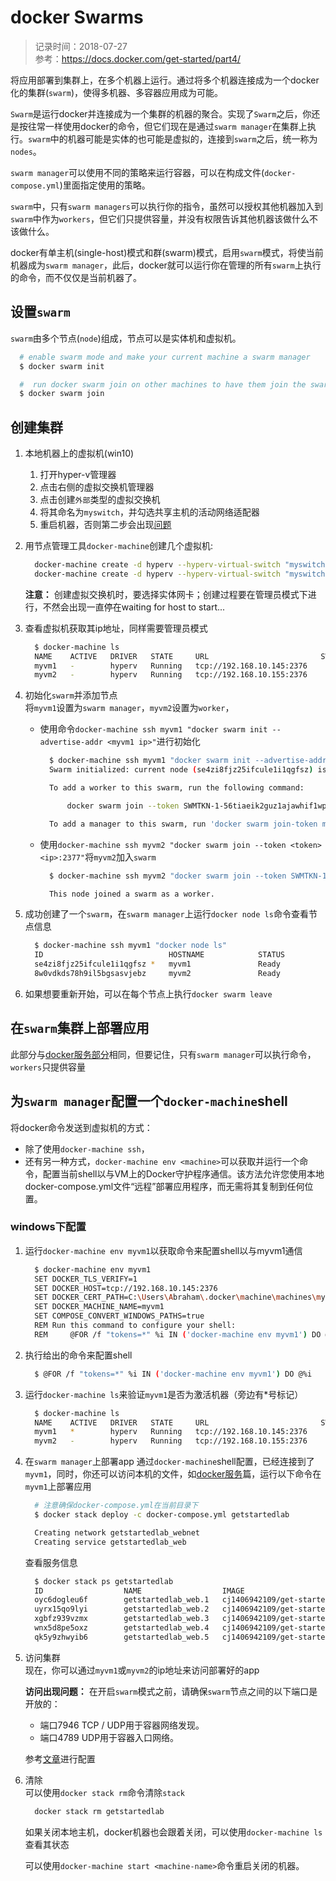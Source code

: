 # docker Swarms
> 记录时间：2018-07-27    
> 参考：https://docs.docker.com/get-started/part4/

将应用部署到集群上，在多个机器上运行。通过将多个机器连接成为一个docker化的集群(`swarm`)，使得多机器、多容器应用成为可能。

`Swarm`是运行docker并连接成为一个集群的机器的聚合。实现了`Swarm`之后，你还是按往常一样使用docker的命令，但它们现在是通过`swarm manager`在集群上执行。`swarm`中的机器可能是实体的也可能是虚拟的，连接到`swarm`之后，统一称为`nodes`。

`swarm manager`可以使用不同的策略来运行容器，可以在构成文件(`docker-compose.yml`)里面指定使用的策略。

`swarm`中，只有`swarm managers`可以执行你的指令，虽然可以授权其他机器加入到`swarm`中作为`workers`，但它们只提供容量，并没有权限告诉其他机器该做什么不该做什么。

docker有单主机(single-host)模式和群(swarm)模式，启用`swarm`模式，将使当前机器成为`swarm manager`，此后，docker就可以运行你在管理的所有`swarm`上执行的命令，而不仅仅是当前机器了。

## 设置`swarm`
`swarm`由多个节点(`node`)组成，节点可以是实体机和虚拟机。

```sh
  # enable swarm mode and make your current machine a swarm manager
  $ docker swarm init

  #  run docker swarm join on other machines to have them join the swarm as workers.
  $ docker swarm join

```

## 创建集群

1. 本地机器上的虚拟机(win10)
    1. 打开hyper-v管理器
    2. 点击右侧的虚拟交换机管理器
    3. 点击创建`外部`类型的虚拟交换机
    4. 将其命名为`myswitch`，并勾选共享主机的活动网络适配器
    5. 重启机器，否则第二步会出现[问题](https://docs.docker.com/machine/drivers/hyper-v/#3-reboot)

2. 用节点管理工具`docker-machine`创建几个虚拟机:
    ```sh
      docker-machine create -d hyperv --hyperv-virtual-switch "myswitch" myvm1
      docker-machine create -d hyperv --hyperv-virtual-switch "myswitch" myvm2
    ```
    **注意：** 创建虚拟交换机时，要选择实体网卡；创建过程要在管理员模式下进行，不然会出现一直停在waiting for host to start...

3. 查看虚拟机获取其ip地址，同样需要管理员模式
    ```sh
      $ docker-machine ls
      NAME    ACTIVE   DRIVER   STATE     URL                         SWARM   DOCKER        ERRORS
      myvm1   -        hyperv   Running   tcp://192.168.10.145:2376           v18.06.0-ce
      myvm2   -        hyperv   Running   tcp://192.168.10.155:2376           v18.06.0-ce
    ```
4. 初始化`swarm`并添加节点    
    将`myvm1`设置为`swarm manager`，`myvm2`设置为`worker`，
    * 使用命令`docker-machine ssh myvm1 "docker swarm init --advertise-addr <myvm1 ip>"`进行初始化
      ```sh
        $ docker-machine ssh myvm1 "docker swarm init --advertise-addr 192.168.10.145"
        Swarm initialized: current node (se4zi8fjz25ifcule1i1qgfsz) is now a manager.

        To add a worker to this swarm, run the following command:

            docker swarm join --token SWMTKN-1-56tiaeik2guz1ajawhif1wpdl947aw2ot6mipbp4q6g0weaebg-7wxuqzaw9uv4jhiia0pft7uzb 192.168.10.145:2377

        To add a manager to this swarm, run 'docker swarm join-token manager' and follow the instructions.
      ```
    * 使用`docker-machine ssh myvm2 "docker swarm join --token <token> <ip>:2377"`将`myvm2`加入`swarm`
      ```sh
        $ docker-machine ssh myvm2 "docker swarm join --token SWMTKN-1-56tiaeik2guz1ajawhif1wpdl947aw2ot6mipbp4q6g0weaebg-7wxuqzaw9uv4jhiia0pft7uzb 192.168.10.145:2377"

        This node joined a swarm as a worker.
      ```
5. 成功创建了一个`swarm`，在`swarm manager`上运行`docker node ls`命令查看节点信息
    ```sh
      $ docker-machine ssh myvm1 "docker node ls"
      ID                            HOSTNAME            STATUS              AVAILABILITY        MANAGER STATUS      ENGINE VERSION
      se4zi8fjz25ifcule1i1qgfsz *   myvm1               Ready               Active              Leader              18.06.0-ce
      8w0vdkds78h9il5bgsasvjebz     myvm2               Ready               Active                                  18.06.0-ce
    ```
6. 如果想要重新开始，可以在每个节点上执行`docker swarm leave`


## 在`swarm`集群上部署应用
此部分与[docker服务部分](https://docs.docker.com/get-started/part3/)相同，但要记住，只有`swarm manager`可以执行命令，`workers`只提供容量


## 为`swarm manager`配置一个`docker-machine`shell
将docker命令发送到虚拟机的方式：
* 除了使用`docker-machine ssh`，
* 还有另一种方式，`docker-machine env <machine>`可以获取并运行一个命令，配置当前shell以与VM上的Docker守护程序通信。该方法允许您使用本地docker-compose.yml文件“远程”部署应用程序，而无需将其复制到任何位置。

### windows下配置
1. 运行`docker-machine env myvm1`以获取命令来配置shell以与myvm1通信
    ```sh
      $ docker-machine env myvm1
      SET DOCKER_TLS_VERIFY=1
      SET DOCKER_HOST=tcp://192.168.10.145:2376
      SET DOCKER_CERT_PATH=C:\Users\Abraham\.docker\machine\machines\myvm1
      SET DOCKER_MACHINE_NAME=myvm1
      SET COMPOSE_CONVERT_WINDOWS_PATHS=true
      REM Run this command to configure your shell:
      REM     @FOR /f "tokens=*" %i IN ('docker-machine env myvm1') DO @%i
    ```
2. 执行给出的命令来配置shell
    ```sh
      $ @FOR /f "tokens=*" %i IN ('docker-machine env myvm1') DO @%i
    ```
3. 运行`docker-machine ls`来验证`myvm1`是否为激活机器（旁边有*号标记）
    ```sh
      $ docker-machine ls
      NAME    ACTIVE   DRIVER   STATE     URL                         SWARM   DOCKER        ERRORS
      myvm1   *        hyperv   Running   tcp://192.168.10.145:2376           v18.06.0-ce
      myvm2   -        hyperv   Running   tcp://192.168.10.155:2376           v18.06.0-ce
    ```
4. 在`swarm manager`上部署app
    通过`docker-machine`shell配置，已经连接到了`myvm1`，同时，你还可以访问本机的文件，如[docker服务](https://docs.docker.com/get-started/part3/)篇，运行以下命令在`myvm1`上部署应用
    ```sh
      # 注意确保docker-compose.yml在当前目录下
      $ docker stack deploy -c docker-compose.yml getstartedlab

      Creating network getstartedlab_webnet
      Creating service getstartedlab_web
    ```
    查看服务信息
    ```sh
      $ docker stack ps getstartedlab
      ID                  NAME                  IMAGE                                 NODE                DESIRED STATE       CURRENT STATE             ERROR               PORTS
      oyc6dogleu6f        getstartedlab_web.1   cj1406942109/get-started:first-demo   myvm1               Running             Preparing 5 seconds ago
      uyrx15qo9lyi        getstartedlab_web.2   cj1406942109/get-started:first-demo   myvm2               Running             Preparing 5 seconds ago
      xgbfz939vzmx        getstartedlab_web.3   cj1406942109/get-started:first-demo   myvm2               Running             Preparing 5 seconds ago
      wnx5d8pe5oxz        getstartedlab_web.4   cj1406942109/get-started:first-demo   myvm1               Running             Preparing 5 seconds ago
      qk5y9zhwyib6        getstartedlab_web.5   cj1406942109/get-started:first-demo   myvm2               Running             Preparing 5 seconds ago
    ```
5. 访问集群   
现在，你可以通过`myvm1`或`myvm2`的ip地址来访问部署好的app

    **访问出现问题：** 在开启`swarm`模式之前，请确保`swarm`节点之间的以下端口是开放的：
    * 端口7946 TCP / UDP用于容器网络发现。
    * 端口4789 UDP用于容器入口网络。

    参考[文章](https://jingyan.baidu.com/article/0f5fb0993cd01d6d8334ea00.html)进行配置

6. 清除   
可以使用`docker stack rm`命令清除`stack`
    ```sh
      docker stack rm getstartedlab
    ```
    如果关闭本地主机，docker机器也会跟着关闭，可以使用`docker-machine ls`查看其状态

    可以使用`docker-machine start <machine-name>`命令重启关闭的机器。